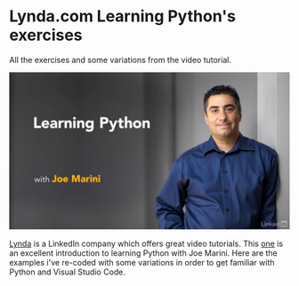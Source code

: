 # Lynda.com Learning Python's exercises
All the exercises and some variations from the video tutorial.

![Lynda](https://github.com/obrunet/Lynda.com---Learning-Python-s-exercises/blob/master/lynda.png)

[Lynda](https://www.lynda.com/) is a LinkedIn company which offers great video tutorials. This [one](https://www.lynda.com/Python-tutorials/Welcome/661773/707215-4.html) is an excellent introduction to learning Python with Joe Marini. Here are the examples i've re-coded with some variations in order to get familiar with Python and Visual Studio Code.


